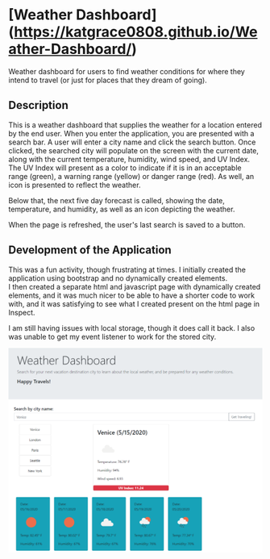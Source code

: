 # [Weather Dashboard] (https://katgrace0808.github.io/Weather-Dashboard/)

Weather dashboard for users to find weather conditions for where they intend to travel (or just for places that they dream of going).

## Description

This is a weather dashboard that supplies the weather for a location entered by the end user.  When you enter the application,
you are presented with a search bar.  A user will enter a city name and click the search button.  Once clicked, the searched 
city will populate on the screen with the current date, along with the current temperature, humidity, wind speed, and UV Index.  
The UV Index will present as a color to indicate if it is in an acceptable range (green), a warning range (yellow) or danger range (red).
As well, an icon is presented to reflect the weather.

Below that, the next five day forecast is called, showing the date, temperature, and humidity, as well as an icon depicting the weather.  

When the page is refreshed, the user's last search is saved to a button.

## Development of the Application

This was a fun activity, though frustrating at times.  I initially created the application using bootstrap and no dynamically created elements.  
I then created a separate html and javascript page with dynamically created elements, and it was much nicer to be able to have a shorter 
code to work with, and it was satisfying to see what I created present on the html page in Inspect.  

I am still having issues with local storage, though it does call it back.  I also was unable to get my event listener to work for the stored
city.  

![Screenshot of site](https://github.com/katgrace0808/Weather-Dashboard/blob/master/Assets/img.PNG "Image of page with  multiple cities searched.")
